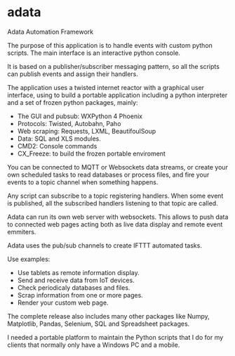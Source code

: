 # adata
Adata Automation Framework


The purpose of this application is to handle events with custom python scripts. The main interface is an interactive python console. 

It is based on a publisher/subscriber messaging pattern, so all the scripts can publish events and assign their handlers. 

The application uses a twisted internet reactor with a graphical user interface, using to build a portable application including a python interpreter and a set of frozen python packages, mainly:

 - The GUI and pubsub: WXPython 4 Phoenix 
 - Protocols: Twisted, Autobahn, Paho
 - Web scraping: Requests, LXML, BeautifoulSoup
 - Data: SQL and XLS modules.
 - CMD2: Console commands
 - CX_Freeze: to build the frozen portable enviroment


You can be connected to MQTT or Websockets data streams, or create your own scheduled tasks to read databases or process files, and fire your events to a topic channel when something happens.

Any script can subscribe to a topic registering handlers.
When some event is published, all the subscribed handlers listening to that topic are called.

Adata can run its own web server with websockets. This allows to push data to connected web pages acting both as live data display and remote event emmiters.

Adata uses the pub/sub channels to create IFTTT automated tasks. 

Use examples:
 - Use tablets as remote information display.
 - Send and receive data from IoT devices.
 - Check periodicaly databases and files.
 - Scrap information from one or more pages.
 - Render your custom web page.

The complete release also includes many other packages like Numpy, Matplotlib, Pandas, Selenium, SQL and Spreadsheet packages.

I needed a portable platform to maintain the Python scripts that I do for my clients that normally only have a Windows PC and a mobile.
